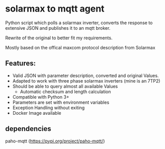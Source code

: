 # solarmax to mqtt agent

Python script which polls a solarmax inverter, converts the response to extensive JSON and publishes it to an mqtt broker.

Rewrite of the original to better fit my requirements.

Mostly based on the offical maxcom protocol description from Solarmax

## Features:
- Valid JSON with parameter description, converted and original Values.
- Adapted to work with three phase solarmax inverters (mine is an 7TP2)
- Should be able to query almost all available Values
  - Automatic checksum and length calculation 
- Compatible with Python 3+
- Parameters are set with environment variables
- Exception Handling without exiting
- Docker Image available



## dependencies

paho-mqtt  (https://pypi.org/project/paho-mqtt/)
